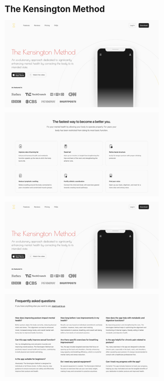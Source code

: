 # The Kensington Method

![Screenshot of TKM front page](TKM.png)

![Screenshot of TKM about page](About.png)

![Screenshot of TKM Testimonials page](TKM.png)

![Screenshot of TKM FAQ page](FAQ.png)


